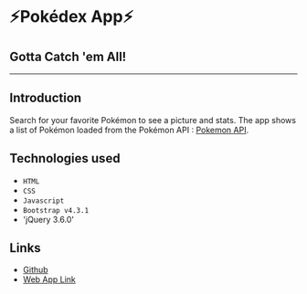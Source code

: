 # ⚡️Pokédex App⚡️

## Gotta Catch 'em All!

---

## Introduction

Search for your favorite Pokémon to see a picture and stats. The app shows a list of Pokémon loaded from the Pokémon API : [Pokemon API](https://pokeapi.co/api/v2/pokemon/?limit=150).

## Technologies used

-   `HTML`
-   `CSS`
-   `Javascript`
-   `Bootstrap v4.3.1`
-   'jQuery 3.6.0'

## Links

-   [Github](https://github.com/faratim/pokedex-js-app.git)
-   [Web App Link](https://faratim.github.io/pokedex-js-app/)
